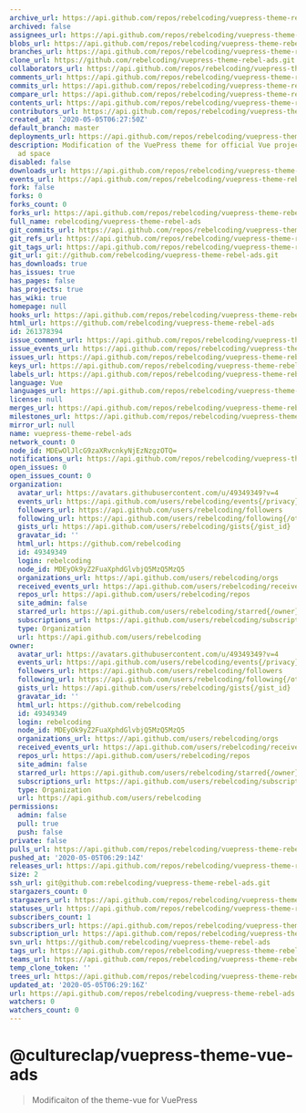 ```yaml
---
archive_url: https://api.github.com/repos/rebelcoding/vuepress-theme-rebel-ads/{archive_format}{/ref}
archived: false
assignees_url: https://api.github.com/repos/rebelcoding/vuepress-theme-rebel-ads/assignees{/user}
blobs_url: https://api.github.com/repos/rebelcoding/vuepress-theme-rebel-ads/git/blobs{/sha}
branches_url: https://api.github.com/repos/rebelcoding/vuepress-theme-rebel-ads/branches{/branch}
clone_url: https://github.com/rebelcoding/vuepress-theme-rebel-ads.git
collaborators_url: https://api.github.com/repos/rebelcoding/vuepress-theme-rebel-ads/collaborators{/collaborator}
comments_url: https://api.github.com/repos/rebelcoding/vuepress-theme-rebel-ads/comments{/number}
commits_url: https://api.github.com/repos/rebelcoding/vuepress-theme-rebel-ads/commits{/sha}
compare_url: https://api.github.com/repos/rebelcoding/vuepress-theme-rebel-ads/compare/{base}...{head}
contents_url: https://api.github.com/repos/rebelcoding/vuepress-theme-rebel-ads/contents/{+path}
contributors_url: https://api.github.com/repos/rebelcoding/vuepress-theme-rebel-ads/contributors
created_at: '2020-05-05T06:27:50Z'
default_branch: master
deployments_url: https://api.github.com/repos/rebelcoding/vuepress-theme-rebel-ads/deployments
description: Modification of the VuePress theme for official Vue projects to include
  ad space
disabled: false
downloads_url: https://api.github.com/repos/rebelcoding/vuepress-theme-rebel-ads/downloads
events_url: https://api.github.com/repos/rebelcoding/vuepress-theme-rebel-ads/events
fork: false
forks: 0
forks_count: 0
forks_url: https://api.github.com/repos/rebelcoding/vuepress-theme-rebel-ads/forks
full_name: rebelcoding/vuepress-theme-rebel-ads
git_commits_url: https://api.github.com/repos/rebelcoding/vuepress-theme-rebel-ads/git/commits{/sha}
git_refs_url: https://api.github.com/repos/rebelcoding/vuepress-theme-rebel-ads/git/refs{/sha}
git_tags_url: https://api.github.com/repos/rebelcoding/vuepress-theme-rebel-ads/git/tags{/sha}
git_url: git://github.com/rebelcoding/vuepress-theme-rebel-ads.git
has_downloads: true
has_issues: true
has_pages: false
has_projects: true
has_wiki: true
homepage: null
hooks_url: https://api.github.com/repos/rebelcoding/vuepress-theme-rebel-ads/hooks
html_url: https://github.com/rebelcoding/vuepress-theme-rebel-ads
id: 261378394
issue_comment_url: https://api.github.com/repos/rebelcoding/vuepress-theme-rebel-ads/issues/comments{/number}
issue_events_url: https://api.github.com/repos/rebelcoding/vuepress-theme-rebel-ads/issues/events{/number}
issues_url: https://api.github.com/repos/rebelcoding/vuepress-theme-rebel-ads/issues{/number}
keys_url: https://api.github.com/repos/rebelcoding/vuepress-theme-rebel-ads/keys{/key_id}
labels_url: https://api.github.com/repos/rebelcoding/vuepress-theme-rebel-ads/labels{/name}
language: Vue
languages_url: https://api.github.com/repos/rebelcoding/vuepress-theme-rebel-ads/languages
license: null
merges_url: https://api.github.com/repos/rebelcoding/vuepress-theme-rebel-ads/merges
milestones_url: https://api.github.com/repos/rebelcoding/vuepress-theme-rebel-ads/milestones{/number}
mirror_url: null
name: vuepress-theme-rebel-ads
network_count: 0
node_id: MDEwOlJlcG9zaXRvcnkyNjEzNzgzOTQ=
notifications_url: https://api.github.com/repos/rebelcoding/vuepress-theme-rebel-ads/notifications{?since,all,participating}
open_issues: 0
open_issues_count: 0
organization:
  avatar_url: https://avatars.githubusercontent.com/u/49349349?v=4
  events_url: https://api.github.com/users/rebelcoding/events{/privacy}
  followers_url: https://api.github.com/users/rebelcoding/followers
  following_url: https://api.github.com/users/rebelcoding/following{/other_user}
  gists_url: https://api.github.com/users/rebelcoding/gists{/gist_id}
  gravatar_id: ''
  html_url: https://github.com/rebelcoding
  id: 49349349
  login: rebelcoding
  node_id: MDEyOk9yZ2FuaXphdGlvbjQ5MzQ5MzQ5
  organizations_url: https://api.github.com/users/rebelcoding/orgs
  received_events_url: https://api.github.com/users/rebelcoding/received_events
  repos_url: https://api.github.com/users/rebelcoding/repos
  site_admin: false
  starred_url: https://api.github.com/users/rebelcoding/starred{/owner}{/repo}
  subscriptions_url: https://api.github.com/users/rebelcoding/subscriptions
  type: Organization
  url: https://api.github.com/users/rebelcoding
owner:
  avatar_url: https://avatars.githubusercontent.com/u/49349349?v=4
  events_url: https://api.github.com/users/rebelcoding/events{/privacy}
  followers_url: https://api.github.com/users/rebelcoding/followers
  following_url: https://api.github.com/users/rebelcoding/following{/other_user}
  gists_url: https://api.github.com/users/rebelcoding/gists{/gist_id}
  gravatar_id: ''
  html_url: https://github.com/rebelcoding
  id: 49349349
  login: rebelcoding
  node_id: MDEyOk9yZ2FuaXphdGlvbjQ5MzQ5MzQ5
  organizations_url: https://api.github.com/users/rebelcoding/orgs
  received_events_url: https://api.github.com/users/rebelcoding/received_events
  repos_url: https://api.github.com/users/rebelcoding/repos
  site_admin: false
  starred_url: https://api.github.com/users/rebelcoding/starred{/owner}{/repo}
  subscriptions_url: https://api.github.com/users/rebelcoding/subscriptions
  type: Organization
  url: https://api.github.com/users/rebelcoding
permissions:
  admin: false
  pull: true
  push: false
private: false
pulls_url: https://api.github.com/repos/rebelcoding/vuepress-theme-rebel-ads/pulls{/number}
pushed_at: '2020-05-05T06:29:14Z'
releases_url: https://api.github.com/repos/rebelcoding/vuepress-theme-rebel-ads/releases{/id}
size: 2
ssh_url: git@github.com:rebelcoding/vuepress-theme-rebel-ads.git
stargazers_count: 0
stargazers_url: https://api.github.com/repos/rebelcoding/vuepress-theme-rebel-ads/stargazers
statuses_url: https://api.github.com/repos/rebelcoding/vuepress-theme-rebel-ads/statuses/{sha}
subscribers_count: 1
subscribers_url: https://api.github.com/repos/rebelcoding/vuepress-theme-rebel-ads/subscribers
subscription_url: https://api.github.com/repos/rebelcoding/vuepress-theme-rebel-ads/subscription
svn_url: https://github.com/rebelcoding/vuepress-theme-rebel-ads
tags_url: https://api.github.com/repos/rebelcoding/vuepress-theme-rebel-ads/tags
teams_url: https://api.github.com/repos/rebelcoding/vuepress-theme-rebel-ads/teams
temp_clone_token: ''
trees_url: https://api.github.com/repos/rebelcoding/vuepress-theme-rebel-ads/git/trees{/sha}
updated_at: '2020-05-05T06:29:16Z'
url: https://api.github.com/repos/rebelcoding/vuepress-theme-rebel-ads
watchers: 0
watchers_count: 0
---
```


# @cultureclap/vuepress-theme-vue-ads

> Modificaiton of the theme-vue for VuePress
